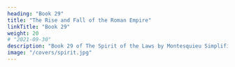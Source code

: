 ```yaml
---
heading: "Book 29"
title: "The Rise and Fall of the Roman Empire"
linkTitle: "Book 29"
weight: 20
# "2021-09-30"
description: "Book 29 of The Spirit of the Laws by Montesquieu Simplified in 19 chapters"
image: "/covers/spirit.jpg"
---
```

